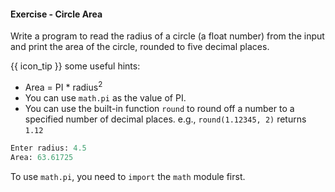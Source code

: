 #### Exercise - Circle Area
        
Write a program to read the radius of a circle (a float number) from the input and print the area of the circle, rounded to five decimal places.

{{ icon_tip }} some useful hints:
* Area = PI * radius<sup>2</sup>
* You can use `math.pi` as the value of PI.
* You can use the built-in function `round` to round off a number to a specified number of decimal places. e.g., `round(1.12345, 2)` returns `1.12`

```python
Enter radius: 4.5
Area: 63.61725
```
<include src="seeHint.md" boilerplate >
<span id="hint_body">

To use `math.pi`, you need to `import` the `math` module first.

</span>
</include>
